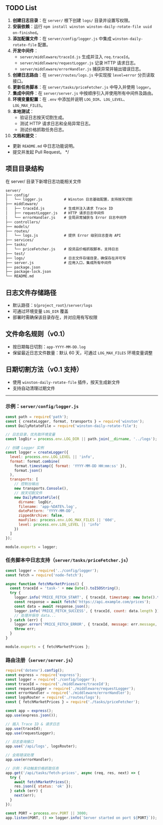 ## TODO List

1. **创建日志目录**：在 `server/` 根下创建 `logs/` 目录并设置写权限。
2. **安装依赖**：运行 `npm install winston winston-daily-rotate-file uuid on-finished`。
3. **添加配置文件**：在 `server/config/logger.js` 中集成 `winston-daily-rotate-file` 配置。
4. **开发中间件**：
   - `server/middleware/traceId.js` 生成并注入 `req.traceId`。
   - `server/middleware/requestLogger.js` 记录 HTTP 请求日志。
   - `server/middleware/errorHandler.js` 捕获异常并输出错误日志。
5. **创建日志路由**：在 `server/routes/logs.js` 中实现按 `level=error` 分页读取接口。
6. **更新任务脚本**：在 `server/tasks/priceFetcher.js` 中导入并使用 `logger`。
7. **集成中间件**：在 `server/server.js` 中按顺序引入并使用所有中间件及路由。
8. **环境变量配置**：在 `.env` 中添加并说明 `LOG_DIR`、`LOG_LEVEL`、`LOG_MAX_FILES`。
9. **本地测试**：
   - 验证日志按天切割生成。
   - 测试 HTTP 请求日志和全局异常日志。
   - 测试价格抓取任务日志。
10. **文档和提交**：
   - 更新 `README.md` 中日志功能说明。
   - 提交并发起 Pull Request。 
*/

## 项目目录结构
在 server/ 目录下新增日志功能相关文件
```markdown
server/
├── config/
│   └── logger.js          # Winston 日志基础配置，支持按天切割
├── middleware/
│   ├── traceId.js         # 生成并注入请求 Trace ID
│   ├── requestLogger.js   # HTTP 请求日志中间件
│   └── errorHandler.js    # 全局异常捕获与 Error 日志中间件
├── controllers/
├── models/
├── routes/
│   └── logs.js            # 提供 Error 级别日志查询 API
├── services/
├── tasks/
│   └── priceFetcher.js    # 投资品价格抓取脚本，支持日志
├── test/
├── logs/                  # 日志文件存储目录，确保存在并可写
├── server.js              # 应用入口，集成所有中间件
├── package.json
├── package-lock.json
└── README.md
```

## 日志文件存储路径

- 默认路径：`${project_root}/server/logs`
- 可通过环境变量 `LOG_DIR` 覆盖
- 部署时需确保该目录存在，并对应用有写权限

## 文件命名规则（v0.1）

- 按日期每日切割：`app-YYYY-MM-DD.log`
- 保留最近日志文件数量：默认 60 天，可通过 `LOG_MAX_FILES` 环境变量调整

## 日期切割方法（v0.1 支持）

- 使用 `winston-daily-rotate-file` 插件，按天生成新文件
- 支持自动清理过期文件

---
### 示例：`server/config/logger.js`
```js
const path = require('path');
const { createLogger, format, transports } = require('winston');
const DailyRotateFile = require('winston-daily-rotate-file');

// 日志目录，优先取环境变量
const logDir = process.env.LOG_DIR || path.join(__dirname, '../logs');

// 创建 Logger 实例
const logger = createLogger({
  level: process.env.LOG_LEVEL || 'info',
  format: format.combine(
    format.timestamp({ format: 'YYYY-MM-DD HH:mm:ss' }),
    format.json()
  ),
  transports: [
    // 控制台输出
    new transports.Console(),
    // 按天切割文件
    new DailyRotateFile({
      dirname: logDir,
      filename: 'app-%DATE%.log',
      datePattern: 'YYYY-MM-DD',
      zippedArchive: false,
      maxFiles: process.env.LOG_MAX_FILES || '60d',
      level: process.env.LOG_LEVEL || 'info'
    })
  ]
});

module.exports = logger;
```

### 任务脚本中日志支持（`server/tasks/priceFetcher.js`）
```js
const logger = require('../config/logger');
const fetch = require('node-fetch');

async function fetchMarketPrices() {
  const traceId = 'task-' + new Date().toISOString();
  try {
    logger.info('PRICE_FETCH_START', { traceId, timestamp: new Date().toISOString() });
    const response = await fetch('https://api.example.com/prices');
    const data = await response.json();
    logger.info('PRICE_FETCH_SUCCESS', { traceId, count: data.length });
    // 处理并保存 data...
  } catch (err) {
    logger.error('PRICE_FETCH_ERROR', { traceId, message: err.message, stack: err.stack });
    throw err;
  }
}

module.exports = { fetchMarketPrices };
```

### 路由注册（`server/server.js`）
```js
require('dotenv').config();
const express = require('express');
const logger = require('./config/logger');
const traceId = require('./middleware/traceId');
const requestLogger = require('./middleware/requestLogger');
const errorHandler = require('./middleware/errorHandler');
const logsRouter = require('./routes/logs');
const { fetchMarketPrices } = require('./tasks/priceFetcher');

const app = express();
app.use(express.json());

// 插入 Trace ID & 请求日志
app.use(traceId);
app.use(requestLogger);

// 日志查询接口
app.use('/api/logs', logsRouter);

// 全局错误处理
app.use(errorHandler);

// 示例：手动触发价格抓取任务
app.get('/api/tasks/fetch-prices', async (req, res, next) => {
  try {
    await fetchMarketPrices();
    res.json({ status: 'ok' });
  } catch (err) {
    next(err);
  }
});

const PORT = process.env.PORT || 3000;
app.listen(PORT, () => logger.info(`Server started on port ${PORT}`));
```